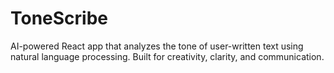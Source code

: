 # ToneScribe
AI-powered React app that analyzes the tone of user-written text using natural language processing. Built for creativity, clarity, and communication.
